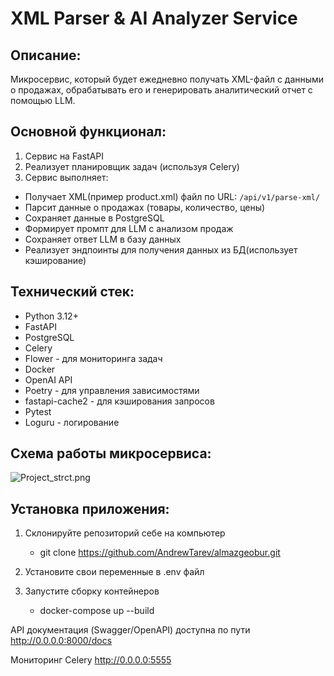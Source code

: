 # XML Parser & AI Analyzer Service

## Описание:

Микросервис, который будет ежедневно получать XML-файл с данными о продажах, 
обрабатывать его и генерировать аналитический отчет с помощью LLM.

## Основной функционал:

1. Cервис на FastAPI
2. Реализует планировщик задач (используя Celery)
3. Сервис выполняет:
  - Получает XML(пример product.xml) файл по URL: `/api/v1/parse-xml/`
  - Парсит данные о продажах (товары, количество, цены)
  - Сохраняет данные в PostgreSQL
  - Формирует промпт для LLM с анализом продаж
  - Сохраняет ответ LLM в базу данных
  - Реализует эндпоинты для получения данных из БД(использует кэширование)

## Технический стек:

- Python 3.12+
- FastAPI
- PostgreSQL
- Celery
- Flower - для мониторинга задач
- Docker
- OpenAI API
- Poetry - для управления зависимостями
- fastapi-cache2 - для кэширования запросов
- Pytest
- Loguru - логирование

## Схема работы микросервиса:
![Project_strct.png](img/Project_strct.png)

## Установка приложения:

1. Склонируйте репозиторий себе на компьютер
    - git clone https://github.com/AndrewTarev/almazgeobur.git
   

2. Установите свои переменные в .env файл


3. Запустите сборку контейнеров
    - docker-compose up --build

API документация (Swagger/OpenAPI) доступна по пути http://0.0.0.0:8000/docs

Мониторинг Celery http://0.0.0.0:5555
